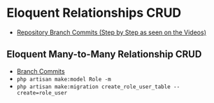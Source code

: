# Eloquent Relationships CRUD
- [Repository Branch Commits (Step by Step as seen on the Videos)](https://github.com/kateaubreycellan-nabepero/eloquent-crud/branches/)

## Eloquent Many-to-Many Relationship CRUD
- [Branch Commits](https://github.com/kateaubreycellan-nabepero/eloquent-crud/commits/eloquent-many-to-many)
- `php artisan make:model Role -m`
- `php artisan make:migration create_role_user_table --create=role_user`
